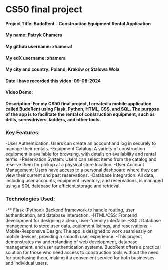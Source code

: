 # CS50 final project
#### Project Title: BudoRent - Construction Equipment Rental Application
#### My name: Patryk Chamera
#### My github username: xhamera1
#### My edX username: xhamera
#### My city and country: Poland, Kraków or Stalowa Wola
#### Date I have recorded this video: 09-08-2024
#### Video Demo:  <URL HERE>
#### Description: For my CS50 final project, I created a mobile application called BudoRent using Flask, Python, HTML, CSS, and SQL. The purpose of the app is to facilitate the rental of construction equipment, such as drills, screwdrivers, ladders, and other tools.
### Key Features:
-User Authentication: Users can create an account and log in securely to manage their rentals.
-Equipment Catalog: A variety of construction equipment is available for browsing, with details on availability and rental terms.
-Reservation System: Users can select items from the catalog and reserve them for pickup at a physical store location.
-User Account Management: Users have access to a personal dashboard where they can view their current and past reservations.
-Database Integration: All data, including user accounts, equipment inventory, and reservations, is managed using a SQL database for efficient storage and retrieval.
### Technologies Used:
-** Flask (Python): Backend framework to handle routing, user authentication, and database interaction.
-HTML/CSS: Frontend development for designing a clean, user-friendly interface.
-SQL: Database management to store user data, equipment listings, and reservations.
-Mobile-Responsive Design: The app is designed to work seamlessly on mobile devices, providing a smooth user experience.
-This project demonstrates my understanding of web development, database management, and user authentication systems. BudoRent offers a practical solution for those who need access to construction tools without the need for purchasing them, making it a convenient service for both businesses and individual users.

